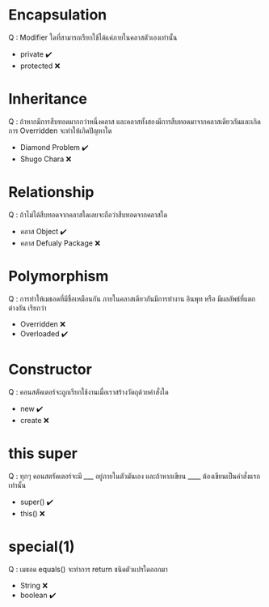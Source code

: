 # Encapsulation
Q : Modifier ใดที่สามารถเรียกใช้ได้แค่ภายในคลาสตัวเองเท่านั้น
* private ✔️
* protected ❌
# Inheritance
Q : ถ้าหากมีการสืบทอดมากกว่าหนึ่งคลาส และคลาสทั้งสองมีการสืบทอดมาจากคลาสเดียวกันและเกิดการ Overridden จะทำให้เกิดปัญหาใด
* Diamond Problem ✔️
* Shugo Chara ❌
# Relationship
Q : ถ้าไม่ได้สืบทอดจากคลาสใดเลยจะถือว่าสืบทอดจากคลาสใด
* คลาส Object ✔️
* คลาส Defualy Package ❌
# Polymorphism
Q : การทำให้เมธอดที่มีชื่อเหมือนกัน ภายในคลาสเดียวกันมีการทำงาน อินพุท หรือ มีผลลัพธ์ที่แตกต่างกัน เรียกว่า
* Overridden ❌
* Overloaded ✔️
# Constructor
Q : คอนสตัคเตอร์จะถูกเรียกใช้งานเมื่อเราสร้างวัตถุด้วยคำสั่งใด
* new ✔️
* create ❌
# this super
Q : ทุกๆ คอนสตรัคเตอร์จะมี ___ อยู่ภายในตัวมันเอง และถ้าหากเขียน ____ ต้องเขียนเป็นคำสั่งแรกเท่านั้น
* super() ✔️
* this() ❌

# special(1)
Q : เมธอด equals() จะทำการ return ชนิดตัวแปรใดออกมา
* String ❌
* boolean ✔️
